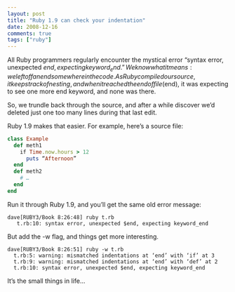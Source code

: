 ```yaml
---
layout: post
title: "Ruby 1.9 can check your indentation"
date: 2008-12-16
comments: true
tags: ["ruby"]
---
```


All Ruby programmers regularly encounter the mystical error “syntax
error, unexpected $end, expecting keyword_end.” We know what it means:
we left off an end somewhere in the code. As Ruby compiled our source,
it keeps track of nesting, and when it reached the end of file ($end),
it was expecting to see one more end keyword, and none was there.


So, we trundle back through the source, and after a while discover
we’d deleted just one too many lines during that last edit.


Ruby 1.9 makes that easier. For example, here’s a source file:

``` ruby
class Example
  def meth1
    if Time.now.hours > 12
      puts “Afternoon”
  end
  def meth2
    # …  
  end
end
```

Run it through Ruby 1.9, and you’ll get the same old error message:

```
dave[RUBY3/Book 8:26:48] ruby t.rb
   t.rb:10: syntax error, unexpected $end, expecting keyword_end
```

But add the -w flag, and things get more interesting.

```
dave[RUBY3/Book 8:26:51] ruby -w t.rb
  t.rb:5: warning: mismatched indentations at ‘end’ with ‘if’ at 3
  t.rb:9: warning: mismatched indentations at ‘end’ with ‘def’ at 2
  t.rb:10: syntax error, unexpected $end, expecting keyword_end
```

It’s the small things in life…

